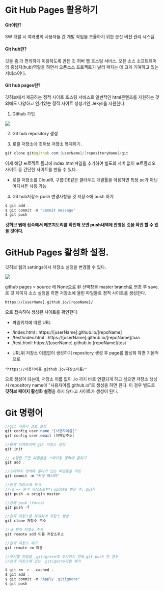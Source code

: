 # Git Hub Pages 활용하기 

<h4> Git이란? </h4>
 SW 개발 시 여러명의 사용자들 간 개발 작업을 조율하기 위한 분산 버전 관리 시스템.

<h4> Git hub란? </h4>
깃을 좀 더 편리하게 이용하도록 만든 깃 허버 웹 호스팅 서비스.
오픈 소스 소프트웨어의 중심지(hub)역할을 하면서 오픈소스 프로젝트가 널리 퍼지는 데 크게 기여하고 있는 서비스이다.

<h4> Git hub pages란?</h4>
깃허브에서 제공하는 정적 사이트 호스팅 서비스로 일반적인 html콘텐츠를 지원하는 것 외에도 다양하고 인기있는 정적 사이트 생성기인 Jekyll을 지원한다.

1. Github 가입 
<img src="https://wepplication.github.io/images/post/2018/10/github-pages/github-signup.png">

2. Git hub repository 생성 

3. 로컬 저장소에 깃허브 저장소 복제하기.
~~~java
git clone git@github.com:[userName]/[repositoryName]/git
~~~
이제 해당 프로젝트 폴더에 index.html파일을 추가하여 별도의 서버 없이 포트폴리오 사이트 등 간단한 사이트를 만들 수 있다.

* 로컬 저장소를 Cloud9, 구름IDE같은 클라우드 개발툴을 이용하면 특정 pc가 아닌 어디서든 사용 가능

4. Git hub저장소 push 
변경사항을 깃 저장소에 push 하기
~~~java 
$ git add .
$ git commit -m "commit message"
$ git push 
~~~
**깃허브 웹에 접속해서 레포지토리를 확인해 보면 push내역에 반영된 것을 확인 할 수 있을 것이다.**

# GitHub Pages 활성화 설정.
깃허브 웹의 settings에서 저장소 설정을 변경할 수 있다. 

<img src = "https://wepplication.github.io/images/post/2018/10/github-pages/github-pagesetting.png"/>

github pages > source 에 None으로 된 선택창을 master branch로 변경 후 save.
로 깃 페이지 소스 설정을 하면 저장소에 올린 파일들로 정적 사이트를 생성한다.
~~~
https://[userName].github.io/[repoName]/
~~~
으로 접속하여 생성된 사이트를 확인한다.

* 파일위치에 따른 URL 
+ /index.html  : https://[userName].github.io/[repoName]
+ /test/index.html : https://[userName].github.io/[repoName]/aaa
+ /test.html: https://[userName].github.io.[repoName]/test

* URL뒤 저장소 이름없이 생성하기 
repository 생성 후 page를 활성화 하면 기본적으로 
~~~
"https://사용자이름.github.io/저장소이름/"
~~~
으로 생성이 되는데, 저장소 이름 없이 .io 까지 바로 연결되게 하고 싶으면 저장소 생성시 repository name에 "사용자이름.github.io"로 생성을 하면 된다.
이 경우 별도로 **깃허브 페이지 활성화 설정**을 하지 않다고 사이트가 생성이 된다. 

# Git 명령어 
~~~java
//git 사용자 정보 설정 
git config user.name "[사용자이름]"
git config user.email [이메일주소] 

//현재 디렉토리에 git 저장소 생성
git init 

// 수정한 모든 파일들을 스테이징 영역에 올리기 
git add .

//스테이지 영역에 올라가 있는 파일들을 커밋
git commit -m "커밋 메시지"

//원격 저장소에 푸시 
//-u == 원격 저장소로부터 update 받은 후, push 
git push -u origin master 

//강제 push (force)
git push -f 

//원격 저장소를 복제하여 저장소 생성
git clone 저장소 주소 

//새 원격 저장소 추가 
git remote add 이름 저장소주소 

//원격 저장소 제거 
git remote rm 이름 

//무시할 파일을 .gitignore에 추가하기 전에 git push 한 경우
//원격 저장소에 있는 .gitignore파일 제거 

$ git rm -r --cached .
$ git add . 
$ git commit -m "Apply .gitignore"
$ git push 
~~~
